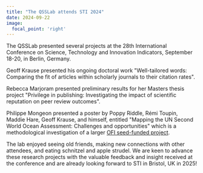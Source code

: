 ```yaml
---
title: "The QSSLab attends STI 2024"
date: 2024-09-22
image:
  focal_point: 'right'
---
```

The QSSLab presented several projects at the 28th International Conference on Science, Technology and Innovation Indicators, September 18-20, in Berlin, Germany.

Geoff Krause presented his ongoing doctoral work "Well-tailored words: Comparing the fit of articles within scholarly journals to their citation rates".

Rebecca Marjoram presented preliminary results for her Masters thesis project "Privilege in publishing: Investigating the impact of scientific reputation on peer review outcomes".

Philippe Mongeon presented a poster by Poppy Riddle, Rémi Toupin, Maddie Hare, Geoff Krause, and himself, entitled "Mapping the UN Second World Ocean Assessment: Challenges and opportunities" which is a methodological investigation of a larger [OFI seed-funded project](https://www.qsslab.ca/post/2023-10-20-ofi-grant/).

The lab enjoyed seeing old friends, making new connections with other attendees, and eating schnitzel and apple strudel. We are keen to advance these research projects with the valuable feedback and insight received at the conference and are already looking forward to STI in Bristol, UK in 2025!

<!--more-->
